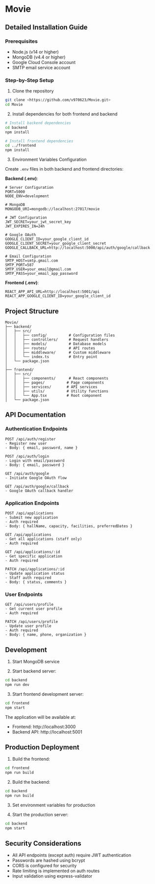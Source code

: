# Movie

## Detailed Installation Guide

### Prerequisites

- Node.js (v14 or higher)
- MongoDB (v4.4 or higher)
- Google Cloud Console account
- SMTP email service account

### Step-by-Step Setup

1. Clone the repository

```bash
git clone <https://github.com/v970623/Movie.git>
cd Movie
```

2. Install dependencies for both frontend and backend

```bash
# Install backend dependencies
cd backend
npm install

# Install frontend dependencies
cd ../frontend
npm install
```

3. Environment Variables Configuration

Create `.env` files in both backend and frontend directories:

**Backend (.env)**:

```plaintext
# Server Configuration
PORT=5000
NODE_ENV=development

# MongoDB
MONGODB_URI=mongodb://localhost:27017/movie

# JWT Configuration
JWT_SECRET=your_jwt_secret_key
JWT_EXPIRES_IN=24h

# Google OAuth
GOOGLE_CLIENT_ID=your_google_client_id
GOOGLE_CLIENT_SECRET=your_google_client_secret
GOOGLE_CALLBACK_URL=http://localhost:5000/api/auth/google/callback

# Email Configuration
SMTP_HOST=smtp.gmail.com
SMTP_PORT=587
SMTP_USER=your_email@gmail.com
SMTP_PASS=your_email_app_password
```

**Frontend (.env)**:

```plaintext
REACT_APP_API_URL=http://localhost:5001/api
REACT_APP_GOOGLE_CLIENT_ID=your_google_client_id
```

## Project Structure

```plaintext
Movie/
├── backend/
│   ├── src/
│   │   ├── config/          # Configuration files
│   │   ├── controllers/     # Request handlers
│   │   ├── models/          # Database models
│   │   ├── routes/          # API routes
│   │   ├── middleware/      # Custom middleware
│   │   └── index.ts         # Entry point
│   └── package.json
│
├── frontend/
│   ├── src/
│   │   ├── components/      # React components
│   │   ├── pages/          # Page components
│   │   ├── services/       # API services
│   │   ├── utils/          # Utility functions
│   │   └── App.tsx         # Root component
│   └── package.json
```

## API Documentation

### Authentication Endpoints

```plaintext
POST /api/auth/register
- Register new user
- Body: { email, password, name }

POST /api/auth/login
- Login with email/password
- Body: { email, password }

GET /api/auth/google
- Initiate Google OAuth flow

GET /api/auth/google/callback
- Google OAuth callback handler
```

### Application Endpoints

```plaintext
POST /api/applications
- Submit new application
- Auth required
- Body: { hallName, capacity, facilities, preferredDates }

GET /api/applications
- Get all applications (staff only)
- Auth required

GET /api/applications/:id
- Get specific application
- Auth required

PATCH /api/applications/:id
- Update application status
- Staff auth required
- Body: { status, comments }
```

### User Endpoints

```plaintext
GET /api/users/profile
- Get current user profile
- Auth required

PATCH /api/users/profile
- Update user profile
- Auth required
- Body: { name, phone, organization }
```

## Development

1. Start MongoDB service

2. Start backend server:

```bash
cd backend
npm run dev
```

3. Start frontend development server:

```bash
cd frontend
npm start
```

The application will be available at:

- Frontend: http://localhost:3000
- Backend API: http://localhost:5001

## Production Deployment

1. Build the frontend:

```bash
cd frontend
npm run build
```

2. Build the backend:

```bash
cd backend
npm run build
```

3. Set environment variables for production

4. Start the production server:

```bash
cd backend
npm start
```

## Security Considerations

- All API endpoints (except auth) require JWT authentication
- Passwords are hashed using bcrypt
- CORS is configured for security
- Rate limiting is implemented on auth routes
- Input validation using express-validator
